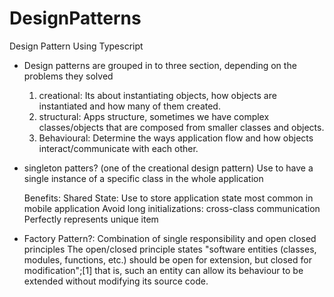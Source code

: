 # DesignPatterns
Design Pattern Using Typescript
* Design patterns are grouped in to three section, depending on the problems they solved
  1. creational: Its about instantiating objects, how objects are instantiated and how many of them created.
  2. structural: Apps structure, sometimes we have complex classes/objects that are composed from smaller classes and objects.
  3. Behavioural: Determine the ways application flow and how objects interact/communicate with each other.
 
* singleton patters? (one of the creational design pattern)
  Use to have a single instance of a specific class in the whole application
  
  Benefits:
  Shared State: Use to store application state most common in mobile application
  Avoid long initializations:
  cross-class communication
  Perfectly represents unique item
  
* Factory Pattern?:
  Combination of single responsibility and open closed principles
    The open/closed principle states "software entities (classes, modules, functions, etc.) should be open for extension, but closed for       modification";[1] that is, such an entity can allow its behaviour to be extended without modifying its source code.

